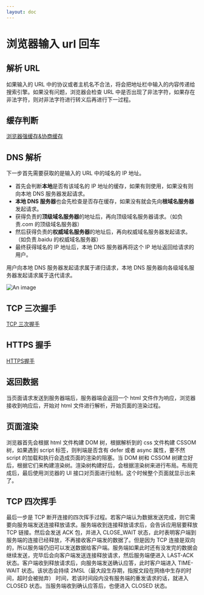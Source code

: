 ```yaml
---
layout: doc
---
```


# 浏览器输入 url 回车

## 解析 URL

如果输入的 URL 中的协议或者主机名不合法，将会把地址栏中输入的内容传递给搜索引擎。如果没有问题，浏览器会检查 URL 中是否出现了非法字符，如果存在非法字符，则对非法字符进行转义后再进行下一过程。

## 缓存判断

[浏览器强缓存&协商缓存](./browser-cache.md)

## DNS 解析

下一步首先需要获取的是输入的 URL 中的域名的 IP 地址。

- 首先会判断**本地**是否有该域名的 IP 地址的缓存，如果有则使用，如果没有则向本地 DNS 服务器发起请求。
- **本地 DNS 服务器**也会先检查是否存在缓存，如果没有就会先向**根域名服务器**发起请求。
- 获得负责的**顶级域名服务器**的地址后，再向顶级域名服务器请求。（如负责.com 的顶级域名服务器）
- 然后获得负责的**权威域名服务器**的地址后，再向权威域名服务器发起请求。（如负责.baidu 的权威域名服务器）
- 最终获得域名的 IP 地址后，本地 DNS 服务器再将这个 IP 地址返回给请求的用户。

用户向本地 DNS 服务器发起请求属于递归请求，本地 DNS 服务器向各级域名服务器发起请求属于迭代请求。

![An image](/dns.jpg)

## TCP 三次握手

[TCP 三次握手](./TCP三次握手.md)

## HTTPS 握手

[HTTPS握手](./HTTPS握手.md)

## 返回数据

当页面请求发送到服务器端后，服务器端会返回一个 html 文件作为响应，浏览器接收到响应后，开始对 html 文件进行解析，开始页面的渲染过程。

## 页面渲染

浏览器首先会根据 html 文件构建 DOM 树，根据解析到的 css 文件构建 CSSOM 树，如果遇到 script 标签，则判端是否含有 defer 或者 async 属性，要不然 script 的加载和执行会造成页面的渲染的阻塞。当 DOM 树和 CSSOM 树建立好后，根据它们来构建渲染树。渲染树构建好后，会根据渲染树来进行布局。布局完成后，最后使用浏览器的 UI 接口对页面进行绘制。这个时候整个页面就显示出来了。

## TCP 四次挥手

最后一步是 TCP 断开连接的四次挥手过程。若客户端认为数据发送完成，则它需要向服务端发送连接释放请求。服务端收到连接释放请求后，会告诉应用层要释放 TCP 链接。然后会发送 ACK 包，并进入 CLOSE_WAIT 状态，此时表明客户端到服务端的连接已经释放，不再接收客户端发的数据了。但是因为 TCP 连接是双向的，所以服务端仍旧可以发送数据给客户端。服务端如果此时还有没发完的数据会继续发送，完毕后会向客户端发送连接释放请求，然后服务端便进入 LAST-ACK 状态。客户端收到释放请求后，向服务端发送确认应答，此时客户端进入 TIME-WAIT 状态。该状态会持续 2MSL（最大段生存期，指报文段在网络中生存的时间，超时会被抛弃） 时间，若该时间段内没有服务端的重发请求的话，就进入 CLOSED 状态。当服务端收到确认应答后，也便进入 CLOSED 状态。
